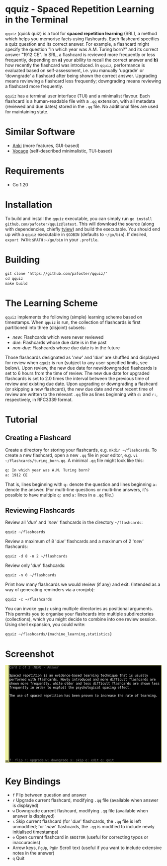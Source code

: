 # qquiz - Spaced Repetition Learning in the Terminal 
`qquiz` (quick quiz) is a tool for **spaced repetition learning** (SRL), a method which helps you memorise facts using flashcards. Each flashcard specifies a quiz question and its correct answer. For example, a flashcard might specify the question "In which year was A.M. Turing born?" and its correct answer "1912 CE". In SRL, a flashcard is reviewed more frequently or less frequently, depending on **a)** your ability to recall the correct answer and **b)** how recently the flashcard was introduced. In `qquiz`, performance is evaluated based on self-assessment, i.e. you manually 'upgrade' or 'downgrade' a flashcard after being shown the correct answer. Upgrading means reviewing a flashcard less frequently; downgrading means reviewing a flashcard more frequently.

`qquiz` has a terminal user interface (TUI) and a minimalist flavour. Each flashcard is a human-readable file with a `.qq` extension, with all metadata (reviewed and due dates) stored in the `.qq` file. No additional files are used for maintaining state.

# Similar Software
* [Anki](https://apps.ankiweb.net/) (more features, GUI-based)
* [Vocage](https://github.com/proycon/vocage) (self-described minimalistic, TUI-based)

# Requirements
* Go 1.20

# Installation
To build and install the `qquiz` executable, you can simply run `go install github.com/pafoster/qquiz@latest`. This will download the source (along with dependencies, chiefly [tview](https://github.com/rivo/tview)) and build the executable. You should end up with a `qquiz` executable in `$GOBIN` (defaults to `~/go/bin`). If desired, `export PATH:$PATH:~/go/bin` in your `.profile`.

# Building
```
git clone 'https://github.com/pafoster/qquiz/'
cd qquiz
make build
```

# The Learning Scheme
`qquiz` implements the following (simple) learning scheme based on timestamps. When `qquiz` is run, the collection of flashcards is first partitioned into three (disjoint) subsets:
* *new*: Flashcards which were never reviewed
* *due*: Flashcards whose due date is in the past
* *non-due*: Flashcards whose due date is in the future

Those flashcards designated as '*new*' and '*due*' are shuffled and displayed for review when `qquiz` is run (subject to any user-specified limits, see below). Upon review, the new due date for new/downgraded flashcards is set to 6 hours from the time of review. The new due date for upgraded flashcards is set to 2.0 times the interval between the previous time of review and existing due date. Upon upgrading or downgrading a flashcard (or skipping a new flashcard), the new due date and most recent time of review are written to the relevant `.qq` file as lines beginning with `d:` and `r:`, respectively, in RFC3339 format.

# Tutorial
## Creating a Flashcard
Create a directory for storing your flashcards, e.g. `mkdir ~/flashcards`. To create a new flashcard, open a new `.qq` file in your editor, e.g. `vi ~/flashcards/turing_born.qq`. A minimal `.qq` file might look like this:
```
q: In which year was A.M. Turing born?
a: 1912 CE
```
That is, lines beginning with `q:` denote the question and lines beginning `a:` denote the answer. (For multi-line questions or multi-line answers, it's possible to have multiple `q:` and `a:` lines in a `.qq` file.)

## Reviewing Flashcards
Review all '*due*' and '*new*' flashcards in the directory `~/flashcards`:
```
qquiz ~/flashcards
```
Review a maximum of 8 '*due*' flashcards and a maximum of 2 '*new*' flashcards:
```
qquiz -d 8 -n 2 ~/flashcards
```
Review only '*due*' flashcards:
```
qquiz -n 0 ~/flashcards
```
Print how many flashcards we would review (if any) and exit. (Intended as a way of generating reminders via a cronjob):
```
qquiz -c ~/flashcards
```
You can invoke `qquiz` using multiple directories as positional arguments. This permits you to organise your flashcards into multiple subdirectories (collections), which you might decide to combine into one review session. Using shell expansion, you could write:
```
qquiz ~/flashcards/{machine_learning,statistics}
```
# Screenshot
![screenshot](screenshots/qquiz.png)

# Key Bindings
* `f` Flip between question and answer
* `r` Upgrade current flashcard, modifying `.qq` file (available when answer is displayed)
* `w` Downgrade current flashcard, modifying `.qq` file (available when answer is displayed)
* `s` Skip current flashcard (for '*due*' flashcards, the `.qq` file is left unmodified; for '*new*' flashcards, the `.qq` is modified to include newly initialised timestamps)
* `e` Open current flashcard in `$EDITOR` (useful for correcting typos or inaccuracies)
* Arrow keys, `PgUp`, `PgDn` Scroll text (useful if you want to include extensive notes in the answer)
* `q` Quit
